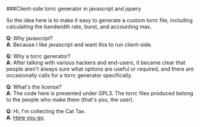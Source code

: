 
###Client-side torrc generator in javascript and jquery

So the idea here is to make it easy to generate a custom torrc file, including calculating the bandwidth rate, burst, and accounting max.

**Q**: Why javascript?<br/>
**A**: Because I like javascript and want this to run client-side.

**Q**: Why a torrc generator?<br/>
**A**: After talking with various hackers and end-users, it became clear that people aren't always sure what options are useful or required, and there are occasionally calls for a torrc generator specifically.

**Q**: What's the license? <br/>
**A**: The code here is presented under GPL3. The torrc files produced belong to the people who make them (that's you, the user).

**Q**: Hi, I'm collecting the Cat Tax.<br/>
**A**: [Here you go](http://imgur.com/gDCYBfh).

